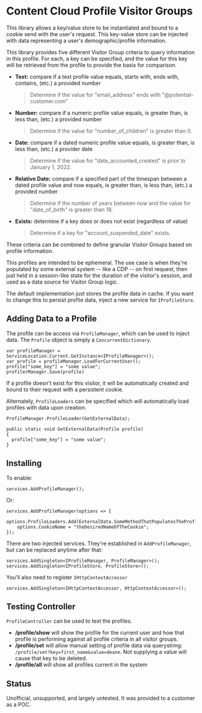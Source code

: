 # Content Cloud Profile Visitor Groups

This library allows a key/value store to be instantiated and bound to a cookie send with the user's request. This key-value store can be injected with data representing a user's demographic/profile information.

This library provides five different Visitor Group criteria to query information in this profile. For each, a key can be specified, and the value for this key will be retrieved from the profile to provide the basis for comparison.

* **Text:** compare if a text profile value equals, starts with, ends with, contains, (etc.) a provided number
  >Determine if the value for "email_address" ends with "@potential-customer.com"
* **Number:** compare if a numeric profile value equals, is greater than, is less than, (etc.) a provided number
  >Determine if the value for "number_of_children" is greater than 0.
* **Date:** compare if a dated numeric profile value equals, is greater than, is less than, (etc.) a provider date 
  >Determine if the value for "date_accounted_created" is prior to January 1, 2022.
* **Relative Date:** compare if a specified part of the timespan between a dated profile value and now equals, is greater than, is less than, (etc.) a provided number
  >Determine if the number of years between now and the value for "date_of_birth" is greater than 18.
* **Exists:** determine if a key does or does not exist (regardless of value)
  >Determine if a key for "account_suspended_date" exists.

These criteria can be combined to define granular Visitor Groups based on profile information.

This profiles are intended to be ephemeral. The use case is when they're populated by some external system -- like a CDP -- on first request, then just held in a session-like state for the duration of the visitor's session, and used as a data source for Visitor Group logic.

The default implementation just stores the profile data in cache. If you want to change this to persist profile data, inject a new service for `IProfileStore`.

## Adding Data to a Profile

The profile can be access via `ProfileManager`, which can be used to inject data. The `Profile` object is simply a `ConcurrentDictionary`.

```
var profileManager = ServiceLocation.Current.GetInstance<IProfileManager>();
var profile = profileManager.LoadForCurrentUser();
profile["some_key"] = "some value";
profilerManager.Save(profile)
```

If a profile doesn't exist for this visitor, it will be automatically created and bound to their request with a persistent cookie.

Alternately, `ProfileLoaders` can be specified which will automatically load profiles with data upon creation.

```
ProfileManager.ProfileLoader(GetExternalData);

public static void GetExternalData(Profile profile)
{
  profile["some_key"] = "some value";
}

```

## Installing

To enable:

```
services.AddProfileManager();
```

Or:

```
services.AddProfileManager(options => {
    options.ProfileLoaders.Add(ExternalData.SomeMethodThatPopulatesTheProfile);
    options.CookieName = "theDesiredNameOfTheCookie";
});
```

There are two injected services. They're established in `AddProfileManager`, but can be replaced anytime after that:

```
services.AddSingleton<IProfileManager, ProfileManager>();
services.AddSingleton<IProfileStore, ProfileStore>();
```

You'll also need to register `IHttpContextAccessor`

```
services.AddSingleton<IHttpContextAccessor, HttpContextAccessor>();
```


## Testing Controller

`ProfileController` can be used to test the profiles.

* **/profile/show** will show the profile for the current user and how that profile is performing against all profile criteria in all visitor groups.
* **/profile/set** will allow manual setting of profile data via querystring: `/profile/set?key=first_name&value=deane`. Not supplying a value will cause that key to be deleted.
* **/profile/all** will show all profiles current in the system


## Status

Unofficial, unsupported, and largely untested. It was provided to a customer as a POC.
